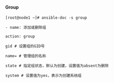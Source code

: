 #### Group

`[root@node1 ~]# ansible-doc -s group`

`- name: 添加或删除组`

`action: group`

`gid # 设置组的GID号`

`name= # 管理组的名称`

`state # 指定组状态，默认为创建，设置值为absent为删除`

`system # 设置值为yes，表示为创建系统组`

